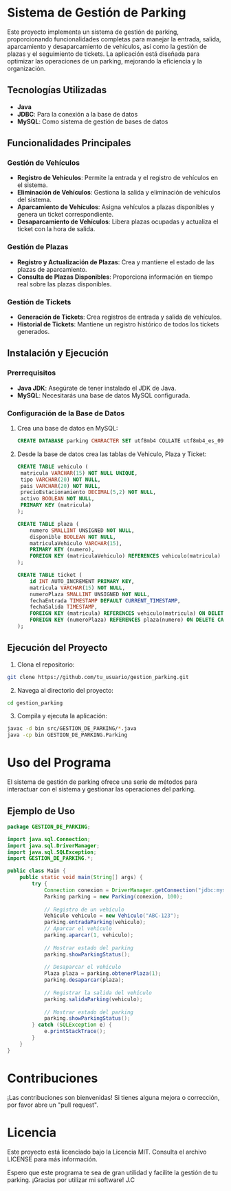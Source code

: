 # Sistema de Gestión de Parking

Este proyecto implementa un sistema de gestión de parking, proporcionando funcionalidades completas para manejar la entrada, salida, aparcamiento y desaparcamiento de vehículos, así como la gestión de plazas y el seguimiento de tickets. La aplicación está diseñada para optimizar las operaciones de un parking, mejorando la eficiencia y la organización.

## Tecnologías Utilizadas

- **Java**
- **JDBC**: Para la conexión a la base de datos
- **MySQL**: Como sistema de gestión de bases de datos

## Funcionalidades Principales

### Gestión de Vehículos

- **Registro de Vehículos**: Permite la entrada y el registro de vehículos en el sistema.
- **Eliminación de Vehículos**: Gestiona la salida y eliminación de vehículos del sistema.
- **Aparcamiento de Vehículos**: Asigna vehículos a plazas disponibles y genera un ticket correspondiente.
- **Desaparcamiento de Vehículos**: Libera plazas ocupadas y actualiza el ticket con la hora de salida.

### Gestión de Plazas

- **Registro y Actualización de Plazas**: Crea y mantiene el estado de las plazas de aparcamiento.
- **Consulta de Plazas Disponibles**: Proporciona información en tiempo real sobre las plazas disponibles.

### Gestión de Tickets

- **Generación de Tickets**: Crea registros de entrada y salida de vehículos.
- **Historial de Tickets**: Mantiene un registro histórico de todos los tickets generados.

## Instalación y Ejecución

### Prerrequisitos

- **Java JDK**: Asegúrate de tener instalado el JDK de Java.
- **MySQL**: Necesitarás una base de datos MySQL configurada.

### Configuración de la Base de Datos

1. Crea una base de datos en MySQL:
   ```sql
   CREATE DATABASE parking CHARACTER SET utf8mb4 COLLATE utf8mb4_es_0900_as_cs;
2. Desde la base de datos crea las tablas de Vehiculo, Plaza y Ticket:
   ```sql
   CREATE TABLE vehiculo (
    matricula VARCHAR(15) NOT NULL UNIQUE,
    tipo VARCHAR(20) NOT NULL,
    pais VARCHAR(20) NOT NULL,
    precioEstacionamiento DECIMAL(5,2) NOT NULL,
    activo BOOLEAN NOT NULL,
    PRIMARY KEY (matricula)
   );

   CREATE TABLE plaza (
       numero SMALLINT UNSIGNED NOT NULL,
       disponible BOOLEAN NOT NULL,
       matriculaVehiculo VARCHAR(15),
       PRIMARY KEY (numero),
       FOREIGN KEY (matriculaVehiculo) REFERENCES vehiculo(matricula) ON UPDATE CASCADE
   );

   CREATE TABLE ticket (
       id INT AUTO_INCREMENT PRIMARY KEY,
       matricula VARCHAR(15) NOT NULL,
       numeroPlaza SMALLINT UNSIGNED NOT NULL,
       fechaEntrada TIMESTAMP DEFAULT CURRENT_TIMESTAMP,
       fechaSalida TIMESTAMP,
       FOREIGN KEY (matricula) REFERENCES vehiculo(matricula) ON DELETE CASCADE,
       FOREIGN KEY (numeroPlaza) REFERENCES plaza(numero) ON DELETE CASCADE
   );

## Ejecución del Proyecto
1. Clona el repositorio:
```bash
git clone https://github.com/tu_usuario/gestion_parking.git
````
2. Navega al directorio del proyecto:
```bash
cd gestion_parking
````
3. Compila y ejecuta la aplicación:
```bash
javac -d bin src/GESTION_DE_PARKING/*.java
java -cp bin GESTION_DE_PARKING.Parking
````
# Uso del Programa
El sistema de gestión de parking ofrece una serie de métodos para interactuar con el sistema y gestionar las operaciones del parking.

## Ejemplo de Uso

```java
package GESTION_DE_PARKING;

import java.sql.Connection;
import java.sql.DriverManager;
import java.sql.SQLException;
import GESTION_DE_PARKING.*;

public class Main {
    public static void main(String[] args) {
        try {
            Connection conexion = DriverManager.getConnection("jdbc:mysql://localhost:3306/gestion_parking", "usuario", "contraseña");
            Parking parking = new Parking(conexion, 100);
            
            // Registro de un vehículo
            Vehiculo vehiculo = new Vehiculo("ABC-123");
            parking.entradaParking(vehiculo);
            // Aparcar el vehículo
            parking.aparcar(1, vehiculo);
            
            // Mostrar estado del parking
            parking.showParkingStatus();
            
            // Desaparcar el vehículo
            Plaza plaza = parking.obtenerPlaza(1);
            parking.desaparcar(plaza);
            
            // Registrar la salida del vehículo
            parking.salidaParking(vehiculo);
            
            // Mostrar estado del parking
            parking.showParkingStatus();
        } catch (SQLException e) {
            e.printStackTrace();
        }
    }
}
``````


# Contribuciones
¡Las contribuciones son bienvenidas! Si tienes alguna mejora o corrección, por favor abre un "pull request".

# Licencia
Este proyecto está licenciado bajo la Licencia MIT. Consulta el archivo LICENSE para más información.


Espero que este programa te sea de gran utilidad y facilite la gestión de tu parking. ¡Gracias por utilizar mi software! 
J.C
